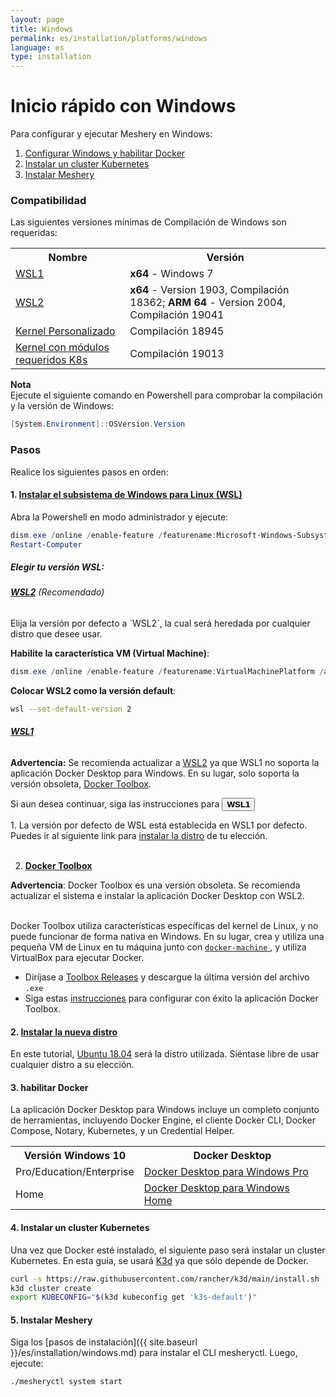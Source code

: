 ```yaml
---
layout: page
title: Windows
permalink: es/installation/platforms/windows
language: es
type: installation
---
```


# **Inicio rápido con Windows**

Para configurar y ejecutar Meshery en Windows:

1. <a href="#step1">Configurar Windows y habilitar Docker </a>
2. <a href="#step4">Instalar un cluster Kubernetes</a>
3. <a href="#step5">Instalar Meshery</a>

### **Compatibilidad**

Las siguientes versiones mínimas de Compilación de Windows son requeridas:

<table id="compatibility-table">
  <tr>
    <th id="model">Nombre</th>
    <th id="model">Versión</th>
  </tr>
  <tr>
    <td><a href="#wsl1">WSL1</a></td>
    <td><b>x64</b> - Windows 7 </td>
  </tr>
  <tr>
    <td><a href="#wsl2">WSL2</a></td>
    <td><b>x64</b> - Version 1903, Compilación 18362; <b>ARM 64</b> - Version 2004, Compilación 19041</td>
  </tr>
  <tr>
    <td><a href="https://docs.microsoft.com/en-us/windows/wsl/release-notes#build-18945">Kernel Personalizado</a></td>
    <td>Compilación 18945</td>
  </tr>
  <tr>
    <td><a href="https://docs.microsoft.com/en-us/windows/wsl/release-notes#build-19013">Kernel con módulos requeridos K8s</a></td>
    <td>Compilación 19013</td>
  </tr>
</table>

**Nota**
<br />Ejecute el siguiente comando en Powershell para comprobar la compilación y la versión de Windows:

```powershell
[System.Environment]::OSVersion.Version
```

### **Pasos**

Realice los siguientes pasos en orden:

#### 1. <a name="step1" href="https://docs.microsoft.com/en-us/windows/wsl/install-win10"><b>Instalar el subsistema de Windows para Linux (WSL)</b></a>

Abra la Powershell en modo administrador y ejecute:

```powershell
dism.exe /online /enable-feature /featurename:Microsoft-Windows-Subsystem-Linux /all /norestart
Restart-Computer
```

##### **Elegir tu versión WSL:**

<h6><b><a href="https://docs.microsoft.com/en-us/windows/wsl/release-notes#build-18917" name="wsl2">WSL2</a></b> (Recomendado)</h6>
Elija la versión por defecto a `WSL2`, la cual será heredada por cualquier distro que desee usar.

**Habilite la característica VM (Virtual Machine)**:

```powershell
dism.exe /online /enable-feature /featurename:VirtualMachinePlatform /all /norestart
```

**Colocar WSL2 como la versión default**:

```bash
wsl --set-default-version 2
```

<h6><b><a href="https://docs.microsoft.com/en-us/windows/wsl/install-win10" name="wsl1"> WSL1 </a></b></h6>

<b>Advertencia:</b>
Se recomienda actualizar a <a href="#wsl2">WSL2</a> ya que WSL1 no soporta la aplicación Docker Desktop para Windows. En su lugar, solo soporta la versión obsoleta, [Docker Toolbox](https://docs.docker.com/toolbox/toolbox_install_windows/).

Si aun desea continuar, siga las instrucciones para <button class="toggle-button" onclick="HideToggleFunction()"><b>WSL1</b></button>

<div id="hiddendiv">
<p>
1. La versión por defecto de WSL está establecida en WSL1 por defecto. Puedes ir al siguiente link para <a href="https://docs.microsoft.com/en-us/windows/wsl/install-win10#install-your-linux-distribution-of-choice">instalar la distro</a> de tu elección. <br /><br />

2. <b><a href="https://docs.docker.com/toolbox/toolbox_install_windows/">Docker Toolbox</a></b> <br />

<b>Advertencia</b>: Docker Toolbox es una versión obsoleta. Se recomienda actualizar el sistema e instalar la aplicación Docker Desktop con WSL2. <br/><br />

Docker Toolbox utiliza características específicas del kernel de Linux, y no puede funcionar de forma nativa en Windows. En su lugar, crea y utiliza una pequeña VM de Linux en tu máquina junto con <a href="https://docs.docker.com/machine/overview/"><code>docker-machine</code> </a>, y utiliza VirtualBox para ejecutar Docker. <br />
<ul>
<li> Diríjase a <a href="https://github.com/docker/toolbox/releases">Toolbox Releases</a> y descargue la última versión del archivo <code>.exe</code></li>
<li> Siga estas <a href="https://docs.docker.com/toolbox/toolbox_install_windows/#step-2-install-docker-toolbox">instrucciones</a> para configurar con éxito la aplicación Docker Toolbox. </li>
</ul>

</p>
</div>

#### 2. <b>[Instalar la nueva distro](https://docs.microsoft.com/en-us/windows/wsl/install-win10#install-your-linux-distribution-of-choice)</b>

En este tutorial, [Ubuntu 18.04](https://www.microsoft.com/en-us/p/ubuntu-1804-lts/9n9tngvndl3q?activetab=pivot:overviewtab) será la distro utilizada. Siéntase libre de usar cualquier distro a su elección.

#### 3. <b>habilitar Docker</b>

La aplicación Docker Desktop para Windows incluye un completo conjunto de herramientas, incluyendo Docker Engine, el cliente Docker CLI, Docker Compose, Notary, Kubernetes, y un Credential Helper.

<table id="compatibility-table">
  <tr>
    <th id="model">Versión Windows 10</th>
    <th id="model">Docker Desktop</th>
  </tr>
  <tr>
    <td>Pro/Education/Enterprise</td>
    <td><a href="https://docs.docker.com/docker-for-windows/install/">Docker Desktop para Windows Pro</a></td>
  </tr>
  <tr>
    <td>Home</td>
    <td><a href="https://docs.docker.com/docker-for-windows/install-windows-home/">Docker Desktop para Windows Home</a></td>
  </tr>
</table>

#### 4. <a name="step4"> <b>Instalar un cluster Kubernetes</b></a>

Una vez que Docker esté instalado, el siguiente paso será instalar un cluster Kubernetes. En esta guía, se usará [K3d](https://github.com/rancher/k3d) ya que sólo depende de Docker.

```bash
curl -s https://raw.githubusercontent.com/rancher/k3d/main/install.sh | bash
k3d cluster create
export KUBECONFIG="$(k3d kubeconfig get 'k3s-default')"
```

#### 5. <a name="step5"><b>Instalar Meshery</b></a>

Siga los [pasos de instalación]({{ site.baseurl }}/es/installation/windows.md) para instalar el CLI mesheryctl. Luego, ejecute:

```bash
./mesheryctl system start
```
